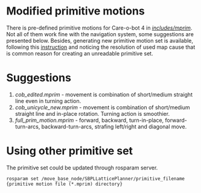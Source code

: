 Modified primitive motions
=============================

There is pre-defined primitive motions for Care-o-bot 4 in [*includes/mprim*](https://github.com/ToanLe147/cob_pushing/tree/master/launch/includes/mprim). Not all of them work fine with the navigation system, some suggestions are presented below. Besides, generating new primitive motion set is available, following this [instruction](http://sbpl.net/node/52) and noticing the resolution of used map cause that is common reason for creating an unreadable primitive set.

# Suggestions
1. *cob_edited.mprim* - movement is combination of short/medium straight line even in turning action. 
2. *cob_unicycle_new.mprim* - movement is combination of short/medium straight line and in-place rotation. Turning action is smoothier.
3. *full_prim_motion.mprim* - forward, backward, turn-in-place, forward-turn-arcs, backward-turn-arcs, strafing left/right and diagonal move. 

# Using other primitive set
The primitive set could be updated through rosparam server. 
```terminal
rosparam set /move_base_node/SBPLLatticePlanner/primitive_filename {primitive motion file (*.mprim) directory}
```
